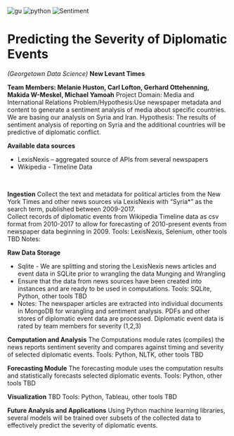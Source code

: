 
![gu](https://pbs.twimg.com/profile_images/1899483763/GU_AbbreviatedMark_twitter_normal.png)
![python](https://www.python.org/static/favicon.ico)
![Sentiment](https://git.gitbook.com/raw/caiomsouza/u-tad-final-project/master/images/icon-sentiment.png?token=Y2Fpb21zb3V6YTo5YTllZmJhYi03NDg5LTQ4YTUtYThjMy05MDM2Yjc5ODgyMmM%3D)

# **Predicting the Severity of Diplomatic Events** 
*(Georgetown Data Science)*
**New Levant Times**

**Team Members: Melanie Huston, Carl Lofton, Gerhard Ottehenning, Makida W-Meskel, Michael Yamoah**
Project Domain: Media and International Relations
Problem/Hypothesis:Use newspaper metadata and content to generate a sentiment analysis of media about specific countries. We are basing our analysis on Syria and Iran. 
Hypothesis: The results of sentiment analysis of reporting on Syria and the additional countries will be predictive of diplomatic conflict.

**Available data sources**
- LexisNexis – aggregated source of APIs from several newspapers
- Wikipedia -  Timeline Data
 <br>
 
**Ingestion**
Collect the text and metadata for political articles from the New York Times and other news sources via LexisNexis with “Syria*” as the search term, published between 2009-2017. <br>
Collect records of diplomatic events from Wikipedia Timeline data as csv format from 2010-2017 to allow for forecasting of 2010-present events from newspaper data beginning in 2009.
Tools: LexisNexis, Selenium, other tools TBD
Notes: 

**Raw Data Storage**
- Sqlite - We are splitting and storing the LexisNexis news articles and event data in SQLite prior to wrangling the data
Munging and Wrangling 
- Ensure that the data from news sources have been created into instances and are ready to be used in computations.
Tools: SQLite, Python, other tools TBD
- Notes: The newspaper articles are extracted into individual documents in MongoDB for wrangling and sentiment analysis. 
PDFs and other stores of diplomatic event data are processed. Diplomatic event data is rated by team members for severity (1,2,3)

**Computation and Analysis**
The Computations module rates (compiles) the news reports sentiment severity and compares against timing and severity of selected diplomatic events. 
Tools: Python, NLTK, other tools TBD

**Forecasting Module** 
The forecasting module uses the computation results and statistically forecasts selected diplomatic events.
Tools: Python, other tools TBD

**Visualization**
TBD
Tools: Python, Tableau, other tools TBD

**Future Analysis and Applications**
Using Python machine learning libraries, several models will be trained over subsets of the collected data to effectively predict the severity of diplomatic events.

